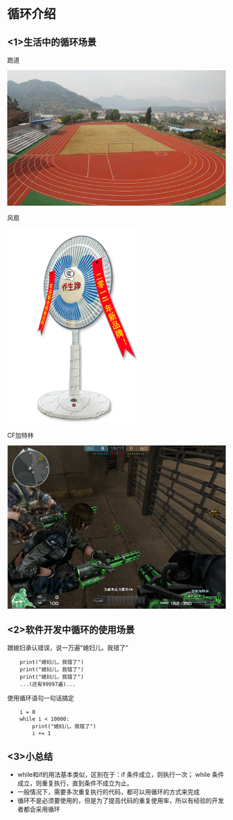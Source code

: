 # 循环介绍

## <1>生活中的循环场景

跑道

![跑道](../images/01-第2天-5.jpg)

风扇

![跑道](../images/01-第2天-6.gif)

CF加特林

![跑道](../images/01-第2天-7.jpg)

## <2>软件开发中循环的使用场景

跟媳妇承认错误，说一万遍"媳妇儿，我错了"

```
    print("媳妇儿，我错了")
    print("媳妇儿，我错了")
    print("媳妇儿，我错了")
    ...(还有99997遍)...
```

使用循环语句一句话搞定

```
    i = 0
    while i < 10000:
        print("媳妇儿，我错了")
        i += 1
```

## <3>小总结

- while和if的用法基本类似，区别在于：if 条件成立，则执行一次； while 条件成立，则重复执行，直到条件不成立为止。
- 一般情况下，需要多次重复执行的代码，都可以用循环的方式来完成
- 循环不是必须要使用的，但是为了提高代码的重复使用率，所以有经验的开发者都会采用循环